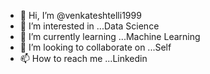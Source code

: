 - 👋 Hi, I’m @venkateshtelli1999
- 👀 I’m interested in ...Data Science
- 🌱 I’m currently learning ...Machine Learning
- 💞️ I’m looking to collaborate on ...Self
- 📫 How to reach me ...Linkedin

<!---
venkateshtelli1999/venkateshtelli1999 is a ✨ special ✨ repository because its `README.md` (this file) appears on your GitHub profile.
You can click the Preview link to take a look at your changes.
--->
